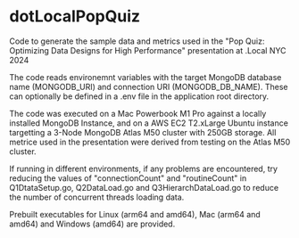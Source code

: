 # dotLocalPopQuiz
Code to generate the sample data and metrics used in the "Pop Quiz: Optimizing Data Designs for High Performance" presentation at .Local NYC 2024

The code reads environemnt variables with the target MongoDB database name (MONGODB_URI) and connection URI (MONGODB_DB_NAME). These can optionally be defined in a .env file in the application root directory.

The code was executed on a Mac Powerbook M1 Pro against a locally installed MongoDB Instance, and on a AWS EC2 T2.xLarge Ubuntu instance targetting a 3-Node MongoDB Atlas M50 cluster with 250GB storage. All metrice used in the presentation were derived from testing on the Atlas M50 cluster.

If running in different environments, if any problems are encountered, try reducing the values of "connectionCount" and "routineCount" in Q1DtataSetup.go, Q2DataLoad.go and Q3HierarchDataLoad.go to reduce the number of concurrent threads loading data.

Prebuilt executables for Linux (arm64 and amd64), Mac (arm64 and amd64) and Windows (amd64) are provided.
